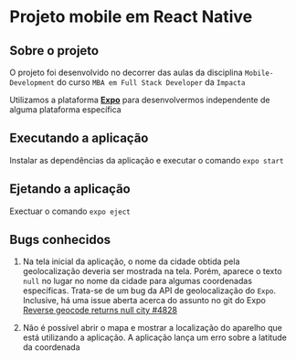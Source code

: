 # Projeto mobile em React Native  
  
## Sobre o projeto  
  
O projeto foi desenvolvido no decorrer das aulas da disciplina `Mobile-Development` do curso `MBA em Full Stack Developer` da `Impacta`  
  
Utilizamos a plataforma **[Expo](https://expo.io/)** para desenvolvermos independente de alguma plataforma específica  
  
## Executando a aplicação  
  
Instalar as dependências da aplicação e executar o comando `expo start`  
  
## Ejetando a aplicação  
  
Exectuar o comando `expo eject`  

## Bugs conhecidos  
  
1) Na tela inicial da aplicação, o nome da cidade obtida pela geolocalização deveria ser mostrada na tela. Porém, aparece o texto `null` no lugar no nome da cidade para algumas coordenadas específicas. Trata-se de um bug da API de geolocalização do `Expo`. Inclusive, há uma issue aberta acerca do assunto no git do Expo [Reverse geocode returns null city #4828](https://github.com/expo/expo/issues/4828)  
  
2) Não é possível abrir o mapa e mostrar a localização do aparelho que está utilizando a aplicação. A aplicação lança um erro sobre a latitude da coordenada  